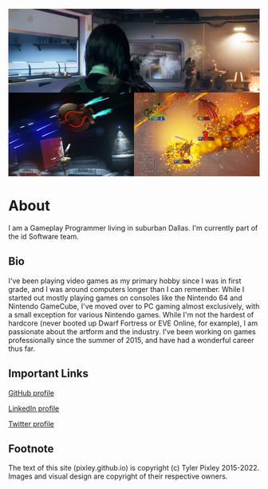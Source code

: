 ![Sizzle Picture](/images/Sizzle.png "Top: Rogue Company, Bottom Left: Descent, Bottom Right: Hand of the Gods")

# About
I am a Gameplay Programmer living in suburban Dallas.  I'm currently part of the id Software team.

## Bio
I've been playing video games as my primary hobby since I was in first grade, and I was around computers longer than I can remember.  While I started out mostly playing games on consoles like the Nintendo 64 and Nintendo GameCube, I've moved over to PC gaming almost exclusively, with a small exception for various Nintendo games.  While I'm not the hardest of hardcore (never booted up Dwarf Fortress or EVE Online, for example), I am passionate about the artform and the industry.  I've been working on games professionally since the summer of 2015, and have had a wonderful career thus far.

## Important Links
[GitHub profile](https://github.com/pixley)

[LinkedIn profile](https://www.linkedin.com/in/pixley)

[Twitter profile](https://www.twitter.com/pixtheheretic)

## Footnote
The text of this site (pixley.github.io) is copyright (c) Tyler Pixley 2015-2022.  Images and visual design are copyright of their respective owners.